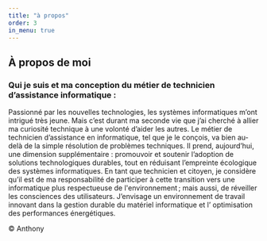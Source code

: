 ```yaml
---
title: "à propos"
order: 3
in_menu: true
---
```

<main>
    <section class="about">
      <h1>À propos de moi</h1>
      <h3><p>Qui je suis et ma conception du métier de technicien d’assistance informatique :</h3>
        Passionné par les nouvelles technologies, les systèmes informatiques m’ont intrigué très jeune. Mais c’est durant ma seconde vie que j’ai cherché à allier ma curiosité technique à une volonté d’aider les autres. 
Le métier de technicien d’assistance en informatique, tel que je le conçois, va bien au-delà de la simple résolution de problèmes techniques. Il  prend, aujourd’hui,  une dimension supplémentaire :  promouvoir et soutenir l’adoption de solutions technologiques durables, tout en réduisant l’empreinte écologique des systèmes informatiques. En tant que technicien et citoyen,  je considère qu’il est de ma responsabilité de participer à cette transition vers une informatique plus respectueuse de l'environnement ; mais aussi, de réveiller les consciences des utilisateurs. 
        J’envisage un environnement de travail innovant dans la gestion durable du matériel informatique et l’ optimisation des performances énergétiques. </p>
    </section>
  </main>
  <footer>
    <p>&copy; Anthony</p>
  </footer>
</body>
</html> 